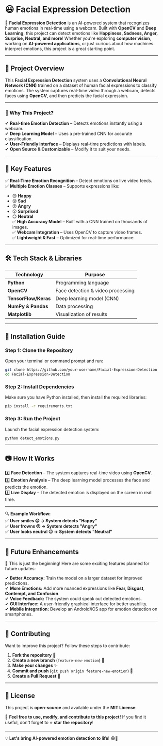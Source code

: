 # 😃 Facial Expression Detection  

🚀 **Facial Expression Detection** is an AI-powered system that recognizes human emotions in real-time using a webcam. Built with **OpenCV** and **Deep Learning**, this project can detect emotions like **Happiness, Sadness, Anger, Surprise, Neutral, and more**! Whether you're exploring **computer vision**, working on **AI-powered applications**, or just curious about how machines interpret emotions, this project is a great starting point.  

---

## 📌 **Project Overview**  
This **Facial Expression Detection** system uses a **Convolutional Neural Network (CNN)** trained on a dataset of human facial expressions to classify emotions. The system captures real-time video through a webcam, detects faces using **OpenCV**, and then predicts the facial expression.  

---

### 🌟 **Why This Project?**  
✔ **Real-time Emotion Detection** – Detects emotions instantly using a webcam.  
✔ **Deep Learning Model** – Uses a pre-trained CNN for accurate classification.  
✔ **User-Friendly Interface** – Displays real-time predictions with labels.  
✔ **Open Source & Customizable** – Modify it to suit your needs.  

---

## 🎯 **Key Features**  
✅ **Real-Time Emotion Recognition** – Detect emotions on live video feeds.  
✅ **Multiple Emotion Classes** – Supports expressions like:  
   - 😊 **Happy**  
   - 😢 **Sad**  
   - 😡 **Angry**  
   - 😮 **Surprised**  
   - 😐 **Neutral**  
✅ **High Accuracy Model** – Built with a CNN trained on thousands of images.  
✅ **Webcam Integration** – Uses OpenCV to capture video frames.  
✅ **Lightweight & Fast** – Optimized for real-time performance.  

---

## 🛠 **Tech Stack & Libraries**  
| Technology  | Purpose  |  
|------------|----------|  
| **Python**  | Programming language  |  
| **OpenCV**  | Face detection & video processing  |  
| **TensorFlow/Keras**  | Deep learning model (CNN)  |  
| **NumPy & Pandas**  | Data processing  |  
| **Matplotlib**  | Visualization of results  |  

---

## 🚀 **Installation Guide**  

### **Step 1: Clone the Repository**  
Open your terminal or command prompt and run:  
```sh
git clone https://github.com/your-username/Facial-Expression-Detection.git
cd Facial-Expression-Detection
```

### **Step 2: Install Dependencies**  
Make sure you have Python installed, then install the required libraries:  
```sh
pip install -r requirements.txt
```

### **Step 3: Run the Project**  
Launch the facial expression detection system:  
```sh
python detect_emotions.py
```

---

## 📷 **How It Works**  

1️⃣ **Face Detection** – The system captures real-time video using **OpenCV**.  
2️⃣ **Emotion Analysis** – The deep learning model processes the face and predicts the emotion.  
3️⃣ **Live Display** – The detected emotion is displayed on the screen in real time.  

---

🔍 **Example Workflow:**  
✅ **User smiles 😊 → System detects "Happy"**  
✅ **User frowns 😠 → System detects "Angry"**  
✅ **User looks neutral 😐 → System detects "Neutral"**  

---

## 🔮 **Future Enhancements**  
🚀 This is just the beginning! Here are some exciting features planned for future updates:  

✔ **Better Accuracy:** Train the model on a larger dataset for improved predictions.  
✔ **More Emotions:** Add more nuanced expressions like **Fear, Disgust, Contempt, and Confusion**.  
✔ **Voice Feedback:** The system could speak out detected emotions.  
✔ **GUI Interface:** A user-friendly graphical interface for better usability.  
✔ **Mobile Integration:** Develop an Android/iOS app for emotion detection on smartphones.  

---

## 🤝 **Contributing**  
Want to improve this project? Follow these steps to contribute:  

1. **Fork the repository** 📌  
2. **Create a new branch** (`feature-new-emotion`) 🌱  
3. **Make your changes** ✨  
4. **Commit and push** (`git push origin feature-new-emotion`) 🚀  
5. **Create a Pull Request** 🔄  

---

## 📝 **License**  
This project is **open-source** and available under the **MIT License**.  

📢 **Feel free to use, modify, and contribute to this project!** If you find it useful, don't forget to ⭐ **star the repository**!  

---

💡 **Let's bring AI-powered emotion detection to life!** 😃🎉  

